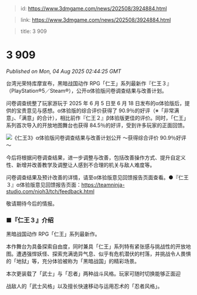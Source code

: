 > id: https://www.3dmgame.com/news/202508/3924884.html

> link: https://www.3dmgame.com/news/202508/3924884.html

> title: 3 909

# 3 909
_Published on Mon, 04 Aug 2025 02:44:25 GMT_

台湾光荣特库摩宣布，黑暗战国动作 RPG「仁王」系列最新作『仁王３』（PlayStation®5／Steam®），公开α体验版问卷调查结果与改善计划。

问卷调查统整了玩家游玩于 2025 年 6 月 5 日至 6 月 18 日发布的α体验版后，提供的宝贵意见与感想。α体验版的综合评价获得了 90.9％的好评（※「非常满意」、「满意」的合计），相比前作『仁王２』β体验版更佳的评价。同时，「仁王」系列首次导入的开放地图舞台也获得 84.5％的好评，受到许多玩家的正面回馈。

![《仁王3》α体验版问卷调查结果与改善计划公开  ～获得综合评价 90.9％好评～ ](https://img.3dmgame.com/uploads/images/news/20250804/1754275410_935994_png_r.webp)

今后将根据问卷调查结果，进一步调整与改善，包括改善操作方式、提升自定义性、新增并改善教学及调整让人感到不合理的机关与敌人难度等。

问卷调查结果及预计改善的详情，请至α体验版意见回馈报告页面查看。●『仁王３』α体验版意见回馈报告页面：[https://teamninja](https://teamninja-studio.com/nioh3/tch/feedback.html)[\-](https://teamninja-studio.com/nioh3/tch/feedback.html)[studio.com/nioh3/tch/feedback.html](https://teamninja-studio.com/nioh3/tch/feedback.html)

敬请期待今后的情报。

### ■『仁王３』介绍

黑暗战国动作 RPG「仁王」系列最新作。

本作舞台为具备探索自由度，同时兼具「仁王」系列特有紧张感与挑战性的开放地图。遭遇强悍妖怪、探索充满诡异气息、似乎有危机潜伏的村落，并挑战令人畏惧的「地狱」等，充分体验被称为「黑暗战国」的精彩场景。

本次更装载了「武士」与「忍者」两种战斗风格。玩家可随时切换能够正面迎

战敌人的「武士风格」以及擅长快速移动与运用忍术的「忍者风格」。

